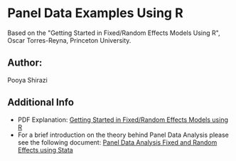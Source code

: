 # Panel Data Examples Using R

Based on the "Getting Started in Fixed/Random Effects Models Using R", Oscar Torres-Reyna, Princeton University.

## Author:
Pooya Shirazi

## Additional Info
* PDF Explanation:
[Getting Started in Fixed/Random Effects Models using R](https://dss.princeton.edu/training/Panel101R.pdf)
* For a brief introduction on the theory behind Panel Data Analysis please see the following document:
[Panel Data Analysis Fixed and Random Effects using Stata](http://dss.princeton.edu/training/Panel101.pdf)
